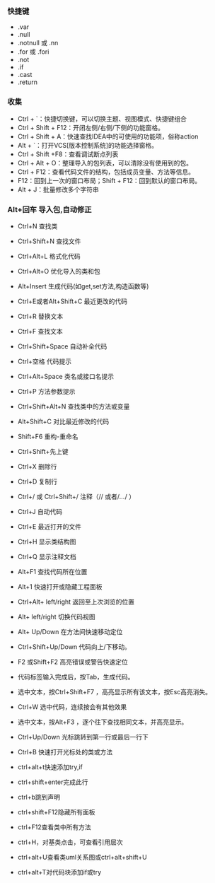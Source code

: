 ### 快捷键
- .var
- .null
- .notnull 或 .nn
- .for 或 .fori
- .not
- .if
- .cast
- .return
### 收集
- Ctrl + `：快捷切换键，可以切换主题、视图模式、快捷键组合
- Ctrl + Shift + F12：开闭左侧/右侧/下侧的功能窗格。
- Ctrl + Shift + A：快速查找IDEA中的可使用的功能项，俗称action
- Alt + `：打开VCS[版本控制系统]的功能选择窗格。
- Ctrl + Shift +F8：查看调试断点列表
- Ctrl + Alt + O：整理导入的包列表，可以清除没有使用到的包。
- Ctrl + F12：查看代码文件的结构，包括成员变量、方法等信息。
- F12：回到上一次的窗口布局；Shift + F12：回到默认的窗口布局。
- Alt + J：批量修改多个字符串
### Alt+回车 导入包,自动修正
- Ctrl+N   查找类
- Ctrl+Shift+N 查找文件
- Ctrl+Alt+L  格式化代码
- Ctrl+Alt+O 优化导入的类和包
- Alt+Insert 生成代码(如get,set方法,构造函数等)
- Ctrl+E或者Alt+Shift+C  最近更改的代码
- Ctrl+R 替换文本
- Ctrl+F 查找文本
- Ctrl+Shift+Space 自动补全代码
- Ctrl+空格 代码提示
- Ctrl+Alt+Space 类名或接口名提示
- Ctrl+P 方法参数提示
- Ctrl+Shift+Alt+N 查找类中的方法或变量
- Alt+Shift+C 对比最近修改的代码

- Shift+F6  重构-重命名
- Ctrl+Shift+先上键
- Ctrl+X 删除行
- Ctrl+D 复制行
- Ctrl+/ 或 Ctrl+Shift+/  注释（// 或者/*...*/ ）
- Ctrl+J  自动代码
- Ctrl+E 最近打开的文件
- Ctrl+H 显示类结构图
- Ctrl+Q 显示注释文档
- Alt+F1 查找代码所在位置
- Alt+1 快速打开或隐藏工程面板
- Ctrl+Alt+ left/right 返回至上次浏览的位置
- Alt+ left/right 切换代码视图
- Alt+ Up/Down 在方法间快速移动定位
- Ctrl+Shift+Up/Down 代码向上/下移动。
- F2 或Shift+F2 高亮错误或警告快速定位

- 代码标签输入完成后，按Tab，生成代码。
- 选中文本，按Ctrl+Shift+F7 ，高亮显示所有该文本，按Esc高亮消失。
- Ctrl+W 选中代码，连续按会有其他效果
- 选中文本，按Alt+F3 ，逐个往下查找相同文本，并高亮显示。
- Ctrl+Up/Down 光标跳转到第一行或最后一行下
- Ctrl+B 快速打开光标处的类或方法 

- ctrl+alt+t快速添加try,if
- ctrl+shift+enter完成此行
- ctrl+b跳到声明
- ctrl+shift+F12隐藏所有面板
- ctrl+F12查看类中所有方法
- ctrl+H，对基类点击，可查看引用层次
- ctrl+alt+U查看类uml关系图或ctrl+alt+shift+U
- ctrl+alt+T对代码块添加if或try